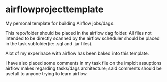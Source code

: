 # airflowprojecttemplate
My personal template for building Airflow jobs/dags.

This repo/folder should be placed in the airflow dag folder. 
All files not intended to be directly scanned by the airflow scheduler should be placed in the task subfolder(ie: .sql and .jar files).

Alot of my experinace with airflow has been baked into this template.

I have also placed some comments in my task file on the implcit assuptions airflow makes regarding tasks/dags architecture; said comments should be usefull to anyone trying to learn airflow.
  
